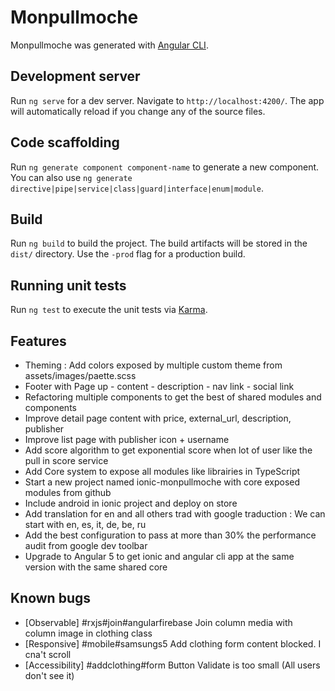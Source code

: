 # Monpullmoche

Monpullmoche was generated with [Angular CLI](https://github.com/angular/angular-cli).

## Development server

Run `ng serve` for a dev server. Navigate to `http://localhost:4200/`. The app will automatically reload if you change any of the source files.

## Code scaffolding

Run `ng generate component component-name` to generate a new component. You can also use `ng generate directive|pipe|service|class|guard|interface|enum|module`.

## Build

Run `ng build` to build the project. The build artifacts will be stored in the `dist/` directory. Use the `-prod` flag for a production build.

## Running unit tests

Run `ng test` to execute the unit tests via [Karma](https://karma-runner.github.io).


## Features

* Theming : Add colors exposed by multiple custom theme from assets/images/paette.scss
* Footer with Page up - content - description - nav link - social link
* Refactoring multiple components to get the best of shared modules and components
* Improve detail page content with price, external_url, description, publisher
* Improve list page with publisher icon + username
* Add score algorithm to get exponential score when lot of user like the pull in score service
* Add Core system to expose all modules like librairies in TypeScript
* Start a new project named ionic-monpullmoche with core exposed modules from github
* Include android in ionic project and deploy on store
* Add translation for en and all others trad with google traduction :
We can start with en, es, it, de, be, ru
* Add the best configuration to pass at more than 30% the performance audit from google dev toolbar
* Upgrade to Angular 5 to get ionic and angular cli app at the same version with the same shared core

## Known bugs
* [Observable] #rxjs#join#angularfirebase Join column media with column image in clothing class
* [Responsive] #mobile#samsungs5 Add clothing form content blocked. I cna't scroll
* [Accessibility] #addclothing#form Button Validate is too small (All users don't see it)